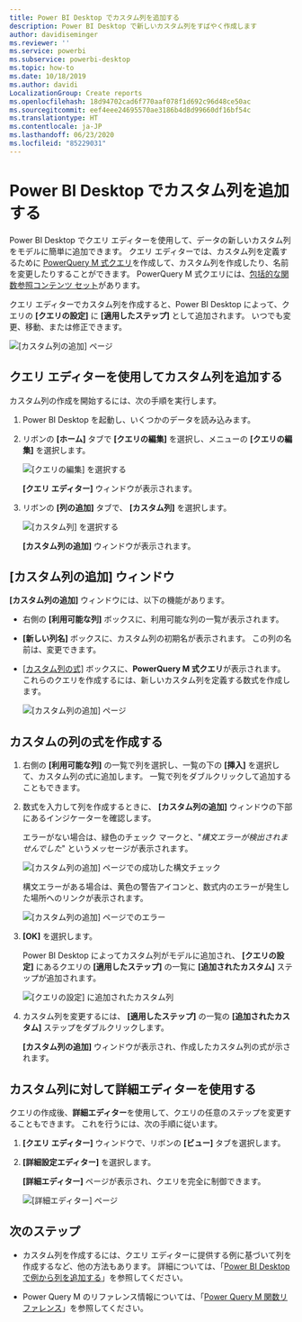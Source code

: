 ```yaml
---
title: Power BI Desktop でカスタム列を追加する
description: Power BI Desktop で新しいカスタム列をすばやく作成します
author: davidiseminger
ms.reviewer: ''
ms.service: powerbi
ms.subservice: powerbi-desktop
ms.topic: how-to
ms.date: 10/18/2019
ms.author: davidi
LocalizationGroup: Create reports
ms.openlocfilehash: 18d94702cad6f770aaf078f1d692c96d48ce50ac
ms.sourcegitcommit: eef4eee24695570ae3186b4d8d99660df16bf54c
ms.translationtype: HT
ms.contentlocale: ja-JP
ms.lasthandoff: 06/23/2020
ms.locfileid: "85229031"
---
```

# <a name="add-a-custom-column-in-power-bi-desktop"></a>Power BI Desktop でカスタム列を追加する

Power BI Desktop でクエリ エディターを使用して、データの新しいカスタム列をモデルに簡単に追加できます。 クエリ エディターでは、カスタム列を定義するために [PowerQuery M 式クエリ](https://docs.microsoft.com/powerquery-m/quick-tour-of-the-power-query-m-formula-language)を作成して、カスタム列を作成したり、名前を変更したりすることができます。 PowerQuery M 式クエリには、[包括的な関数参照コンテンツ セット](https://docs.microsoft.com/powerquery-m/power-query-m-function-reference)があります。 

クエリ エディターでカスタム列を作成すると、Power BI Desktop によって、クエリの **[クエリの設定]** に **[適用したステップ]** として追加されます。 いつでも変更、移動、または修正できます。

![[カスタム列の追加] ページ](media/desktop-add-custom-column/add-custom-column_01.png)

## <a name="use-query-editor-to-add-a-custom-column"></a>クエリ エディターを使用してカスタム列を追加する

カスタム列の作成を開始するには、次の手順を実行します。

1. Power BI Desktop を起動し、いくつかのデータを読み込みます。

2. リボンの **[ホーム]** タブで **[クエリの編集]** を選択し、メニューの **[クエリの編集]** を選択します。

   ![[クエリの編集] を選択する](media/desktop-add-custom-column/add-column-from-example_02.png)

   **[クエリ エディター]** ウィンドウが表示されます。 

2. リボンの **[列の追加]** タブで、 **[カスタム列]** を選択します。

   ![[カスタム列] を選択する](media/desktop-add-custom-column/add-custom-column_02.png)

   **[カスタム列の追加]** ウィンドウが表示されます。

## <a name="the-add-custom-column-window"></a>[カスタム列の追加] ウィンドウ

**[カスタム列の追加]** ウィンドウには、以下の機能があります。 
- 右側の **[利用可能な列]** ボックスに、利用可能な列の一覧が表示されます。

- **[新しい列名]** ボックスに、カスタム列の初期名が表示されます。 この列の名前は、変更できます。

- [[カスタム列の式]](https://docs.microsoft.com/powerquery-m/power-query-m-function-reference) ボックスに、**PowerQuery M 式クエリ**が表示されます。 これらのクエリを作成するには、新しいカスタム列を定義する数式を作成します。 

   ![[カスタム列の追加] ページ](media/desktop-add-custom-column/add-custom-column_03.png)

## <a name="create-formulas-for-your-custom-column"></a>カスタムの列の式を作成する

1. 右側の **[利用可能な列]** の一覧で列を選択し、一覧の下の **[挿入]** を選択して、カスタム列の式に追加します。 一覧で列をダブルクリックして追加することもできます。

2. 数式を入力して列を作成するときに、 **[カスタム列の追加]** ウィンドウの下部にあるインジケーターを確認します。 

   エラーがない場合は、緑色のチェック マークと、"*構文エラーが検出されませんでした*" というメッセージが表示されます。

   ![[カスタム列の追加] ページでの成功した構文チェック](media/desktop-add-custom-column/add-custom-column_04.png)

   構文エラーがある場合は、黄色の警告アイコンと、数式内のエラーが発生した場所へのリンクが表示されます。

   ![[カスタム列の追加] ページでのエラー](media/desktop-add-custom-column/add-custom-column_05.png)

3. **[OK]** を選択します。 

   Power BI Desktop によってカスタム列がモデルに追加され、 **[クエリの設定]** にあるクエリの **[適用したステップ]** の一覧に **[追加されたカスタム]** ステップが追加されます。

   ![[クエリの設定] に追加されたカスタム列](media/desktop-add-custom-column/add-custom-column_06.png)

4. カスタム列を変更するには、 **[適用したステップ]** の一覧の **[追加されたカスタム]** ステップをダブルクリックします。 

   **[カスタム列の追加]** ウィンドウが表示され、作成したカスタム列の式が示されます。

## <a name="use-the-advanced-editor-for-custom-columns"></a>カスタム列に対して詳細エディターを使用する

クエリの作成後、**詳細エディター**を使用して、クエリの任意のステップを変更することもできます。 これを行うには、次の手順に従います。

1. **[クエリ エディター]** ウィンドウで、リボンの **[ビュー]** タブを選択します。 

2. **[詳細設定エディター]** を選択します。

   **[詳細エディター]** ページが表示され、クエリを完全に制御できます。 

   ![[詳細エディター] ページ](media/desktop-add-custom-column/add-custom-column_07.png)

   
## <a name="next-steps"></a>次のステップ

- カスタム列を作成するには、クエリ エディターに提供する例に基づいて列を作成するなど、他の方法もあります。 詳細については、「[Power BI Desktop で例から列を追加する](desktop-add-column-from-example.md)」を参照してください。

- Power Query M のリファレンス情報については、「[Power Query M 関数リファレンス](/powerquery-m/power-query-m-function-reference)」を参照してください。

